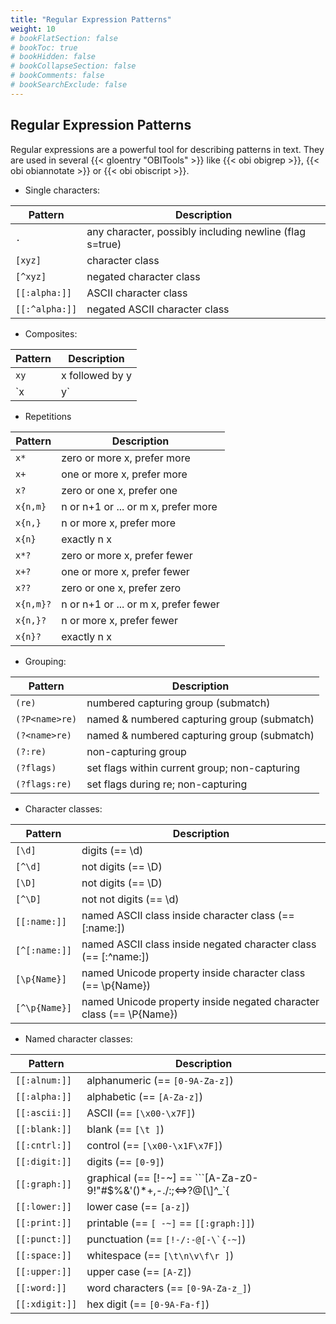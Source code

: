 ```yaml
---
title: "Regular Expression Patterns"
weight: 10
# bookFlatSection: false
# bookToc: true
# bookHidden: false
# bookCollapseSection: false
# bookComments: false
# bookSearchExclude: false
---
```


## Regular Expression Patterns

Regular expressions are a powerful tool for describing patterns in text. They are used in several {{< gloentry "OBITools" >}} like {{< obi obigrep >}}, {{< obi obiannotate >}} or {{< obi obiscript >}}.

- Single characters:

| Pattern            | Description                                        |
|--------------------|----------------------------------------------------|
| `.`                | any character, possibly including newline (flag s=true) |
| `[xyz]`            | character class                                   |
| `[^xyz]`           | negated character class                           |
| `[[:alpha:]]`      | ASCII character class                             |
| `[[:^alpha:]]`     | negated ASCII character class                     |

- Composites:

| Pattern          | Description               |
|------------------|---------------------------|
| `xy`             | x followed by y           |
| `x|y`            | x or y (prefer x)        |

- Repetitions

| Pattern          | Description                                   |
|------------------|-----------------------------------------------|
| `x*`             | zero or more x, prefer more                  |
| `x+`             | one or more x, prefer more                   |
| `x?`             | zero or one x, prefer one                    |
| `x{n,m}`         | n or n+1 or ... or m x, prefer more         |
| `x{n,}`          | n or more x, prefer more                     |
| `x{n}`           | exactly n x                                  |
| `x*?`            | zero or more x, prefer fewer                 |
| `x+?`            | one or more x, prefer fewer                  |
| `x??`            | zero or one x, prefer zero                   |
| `x{n,m}?`        | n or n+1 or ... or m x, prefer fewer        |
| `x{n,}?`         | n or more x, prefer fewer                    |
| `x{n}?`          | exactly n x                                  |

- Grouping:
  
| Pattern                | Description                                      |
|------------------------|--------------------------------------------------|
| `(re)`                 | numbered capturing group (submatch)              |
| `(?P<name>re)`        | named & numbered capturing group (submatch)      |
| `(?<name>re)`         | named & numbered capturing group (submatch)      |
| `(?:re)`              | non-capturing group                              |
| `(?flags)`            | set flags within current group; non-capturing    |
| `(?flags:re)`         | set flags during re; non-capturing               |

- Character classes:

| Pattern                | Description                                          |
|------------------------|------------------------------------------------------|
| `[\d]`                 | digits (== \d)                                      |
| `[^\d]`                | not digits (== \D)                                  |
| `[\D]`                 | not digits (== \D)                                  |
| `[^\D]`                | not not digits (== \d)                              |
| `[[:name:]]`          | named ASCII class inside character class (== [:name:]) |
| `[^[:name:]]`         | named ASCII class inside negated character class (== [:^name:]) |
| `[\p{Name}]`          | named Unicode property inside character class (== \p{Name}) |
| `[^\p{Name}]`         | named Unicode property inside negated character class (== \P{Name}) |

  - Named character classes:
  
| Pattern                | Description                                          |
|------------------------|------------------------------------------------------|
| `[[:alnum:]]`         | alphanumeric (== `[0-9A-Za-z]`)                       |
| `[[:alpha:]]`         | alphabetic (== `[A-Za-z]`)                            |
| `[[:ascii:]]`         | ASCII (== `[\x00-\x7F]`)                              |
| `[[:blank:]]`         | blank (== `[\t ]`)                                    |
| `[[:cntrl:]]`         | control (== `[\x00-\x1F\x7F]`)                        |
| `[[:digit:]]`         | digits (== `[0-9]`)                                   |
| `[[:graph:]]`         | graphical (== [!-~] == ```[A-Za-z0-9!"#$%&'()*+,\-./:;<=>?@[\\\]^_`{|}~])``` |
| `[[:lower:]]`         | lower case (== `[a-z]`)                               |
| `[[:print:]]`         | printable (== `[ -~]` == `[[:graph:]]`)               |
| `[[:punct:]]`         | punctuation (== ```[!-/:-@[-\`{-~]```)                |
| `[[:space:]]`         | whitespace (== `[\t\n\v\f\r ]`)                       |
| `[[:upper:]]`         | upper case (== `[A-Z]`)                               |
| `[[:word:]]`          | word characters (== `[0-9A-Za-z_]`)                   |
| `[[:xdigit:]]`        | hex digit (== `[0-9A-Fa-f]`)                          |
